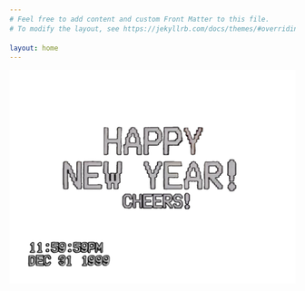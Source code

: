 ```yaml
---
# Feel free to add content and custom Front Matter to this file.
# To modify the layout, see https://jekyllrb.com/docs/themes/#overriding-theme-defaults

layout: home
---
```


![VHS Screen Capture displaying text: Happy New Year! Cheers! 11:59:59PM Dec 31 1999](assets/img/AllVHSText.png)